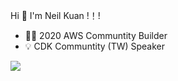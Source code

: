 Hi 👋  I'm Neil Kuan !！!
- 🧚‍♂️ 2020 AWS Communtity Builder
- 💡 CDK Communtity (TW) Speaker
 
<img src = "https://github-readme-stats.vercel.app/api?username=neilkuan&show_icons=true&theme=nord&line_height=27">

